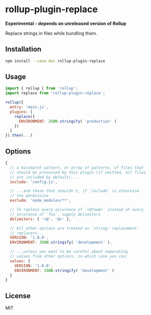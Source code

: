 # rollup-plugin-replace

**Experimental - depends on unreleased version of Rollup**

Replace strings in files while bundling them.


## Installation

```bash
npm install --save-dev rollup-plugin-replace
```


## Usage

```js
import { rollup } from 'rollup';
import replace from 'rollup-plugin-replace';

rollup({
  entry: 'main.js',
  plugins: [
    replace({
      ENVIRONMENT: JSON.stringify( 'production' )
    })
  ]
}).then(...)
```


## Options

```js
{
  // a minimatch pattern, or array of patterns, of files that
  // should be processed by this plugin (if omitted, all files
  // are included by default)...
  include: 'config.js',

  // ...and those that shouldn't, if `include` is otherwise
  // too permissive
  exclude: 'node_modules/**',

  // To replace every occurence of `<@foo@>` instead of every
  // occurence of `foo`, supply delimiters
  delimiters: [ '<@', '@>' ],

  // All other options are treated as `string: replacement`
  // replacers...
  VERSION: '1.0.0',
  ENVIRONMENT: JSON.stringify( 'development' ),

  // ...unless you want to be careful about separating
  // values from other options, in which case you can:
  values: {
    VERSION: '1.0.0',
    ENVIRONMENT: JSON.stringify( 'development' )
  }
}
```


## License

MIT
